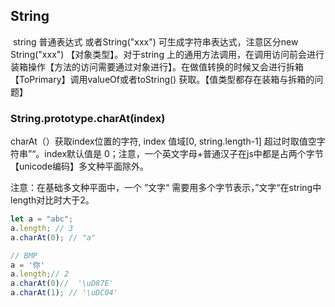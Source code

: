 ## String

​	string 普通表达式 或者String("xxx") 可生成字符串表达式，注意区分new String("xxx") 【对象类型】。对于string 上的通用方法调用，在调用访问前会进行装箱操作【方法的访问需要通过对象进行】。在做值转换的时候又会进行拆箱【ToPrimary】调用valueOf或者toString() 获取。【值类型都存在装箱与拆箱的问题】



### String.prototype.charAt(index)

charAt（）获取index位置的字符, index 值域[0, string.length-1] 超过时取值空字符串”“。index默认值是 0；注意，一个英文字母+普通汉子在js中都是占两个字节【unicode编码】多文种平面除外。

注意：在基础多文种平面中，一个 ”文字“ 需要用多个字节表示，”文字“在string中length对比时大于2。



```js
let a = "abc";
a.length; // 3
a.charAt(0); // "a"

// BMP 
a = '你'
a.length;// 2
a.charAt(0)//  '\uD87E'
a.charAt(1); // '\uDC04'

```



